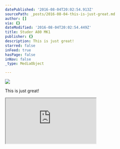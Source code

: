 ```yaml
---
datePublished: '2016-08-04T20:02:54.913Z'
sourcePath: _posts/2016-08-04-this-is-just-great.md
author: []
via: {}
dateModified: '2016-08-04T20:02:54.449Z'
title: Studer A80 MK1
publisher: {}
description: This is just great!
starred: false
inFeed: true
hasPage: false
inNav: false
_type: MediaObject

---
```

![](https://the-grid-user-content.s3-us-west-2.amazonaws.com/dccad399-0415-423c-b4af-3b5e693589d3.jpg)

This is just great!

<iframe src="https://the-grid.github.io/ed-location/?latitude=47.054&amp;longitude=8.5302&amp;zoom=12&amp;address=Arth%2C%20Schwyz%2C%20Switzerland" style=""></iframe>